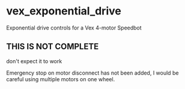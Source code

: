 # vex_exponential_drive
Exponential drive controls for a Vex 4-motor Speedbot

## THIS IS NOT COMPLETE
don't expect it to work

Emergency stop on motor disconnect has not been added, I would be careful using multiple motors on one wheel.
